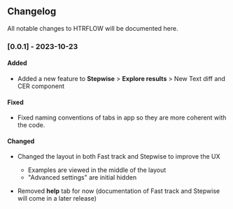 ## Changelog

All notable changes to HTRFLOW will be documented here.

### [0.0.1] - 2023-10-23

#### Added

- Added a new feature to **Stepwise** > **Explore results** > New Text diff and CER component

#### Fixed

- Fixed naming conventions of tabs in app so they are more coherent with the code.

#### Changed

- Changed the layout in both Fast track and Stepwise to improve the UX

  - Examples are viewed in the middle of the layout
  - "Advanced settings" are initial hidden

- Removed **help** tab for now (documentation of Fast track and Stepwise will come in a later release)

